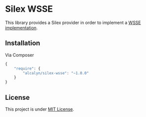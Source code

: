 Silex WSSE
==========

This library provides a Silex provider in order to implement
a [WSSE implementation](http://silex.sensiolabs.org/doc/providers/security.html#defining-a-custom-authentication-provider).


## Installation

Via Composer

``` js
{
    "require": {
        "alcalyn/silex-wsse": "~1.0.0"
    }
}
```


## License

This project is under [MIT License](LICENSE).
